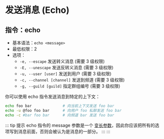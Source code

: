 # 发送消息 (Echo)

## 指令：echo

- 基本语法：`echo <message>`
- 最低权限：2
- 选项：
  - `-e, --escape`  发送转义消息 (需要 3 级权限)
  - `-E, --unescape`  发送反转义消息 (需要 3 级权限)
  - `-u, --user [user]`  发送到用户 (需要 3 级权限)
  - `-c, --channel [channel]`  发送到频道 (需要 3 级权限)
  - `-g, --guild [guild]`  指定群组编号 (需要 3 级权限)

你可以使用 echo 指令发送消息到特定的上下文：

```sh
echo foo bar              # 向当前上下文发送 foo bar
echo -u @foo foo bar      # 向用户 foo 私聊发送 foo bar
echo -c #bar foo bar      # 向频道 bar 发送 foo bar
```

::: tip 提示
echo 指令的 message 参数是一个 [变长参数](../../manual/usage/command.md#参数和选项)，因此你应该把所有的选项写到消息前面，否则会被认为是消息的一部分。
:::
:::
